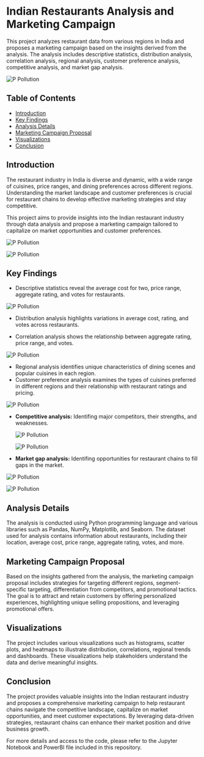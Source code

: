 # Indian Restaurants Analysis and Marketing Campaign

This project analyzes restaurant data from various regions in India and proposes a marketing campaign based on the insights derived from the analysis. The analysis includes descriptive statistics, distribution analysis, correlation analysis, regional analysis, customer preference analysis, competitive analysis, and market gap analysis.

![P Pollution](Images/stopw.png "Correlation analysis")

## Table of Contents

- [Introduction](#introduction)
- [Key Findings](#key-findings)
- [Analysis Details](#analysis-details)
- [Marketing Campaign Proposal](#marketing-campaign-proposal)
- [Visualizations](#visualizations)
- [Conclusion](#conclusion)

## Introduction

The restaurant industry in India is diverse and dynamic, with a wide range of cuisines, price ranges, and dining preferences across different regions. Understanding the market landscape and customer preferences is crucial for restaurant chains to develop effective marketing strategies and stay competitive.

This project aims to provide insights into the Indian restaurant industry through data analysis and propose a marketing campaign tailored to capitalize on market opportunities and customer preferences.

![P Pollution](Images/a1.png "Market Analysis")

![P Pollution](Images/a2.png "Market Analysis")



## Key Findings

- Descriptive statistics reveal the average cost for two, price range, aggregate rating, and votes for restaurants.
  
![P Pollution](Images/des1.png "Descriptive statistics")

- Distribution analysis highlights variations in average cost, rating, and votes across restaurants.

- Correlation analysis shows the relationship between aggregate rating, price range, and votes.
  
![P Pollution](Images/CorrMatrix.png "Correlation analysis")

- Regional analysis identifies unique characteristics of dining scenes and popular cuisines in each region.
- Customer preference analysis examines the types of cuisines preferred in different regions and their relationship with restaurant ratings and pricing.

![P Pollution](Images/best_by_city.png "Best Restaurants_by_City & Ratings")

- **Competitive analysis:** Identifing major competitors, their strengths, and weaknesses.
  
  ![P Pollution](Images/top10byrating.png "Best Restaurants_by_Ratings")

  ![P Pollution](Images/on.png "Best Restaurants_by_Outlets fequency")
  
- **Market gap analysis:** Identifing opportunities for restaurant chains to fill gaps in the market.

![P Pollution](Images/ratings.png "Distribution of High Rated Restaurants (>4.5) In India")

![P Pollution](Images/newplot.png "Distribution of High Rated Restaurants In India")

## Analysis Details

The analysis is conducted using Python programming language and various libraries such as Pandas, NumPy, Matplotlib, and Seaborn. The dataset used for analysis contains information about restaurants, including their location, average cost, price range, aggregate rating, votes, and more.

## Marketing Campaign Proposal

Based on the insights gathered from the analysis, the marketing campaign proposal includes strategies for targeting different regions, segment-specific targeting, differentiation from competitors, and promotional tactics. The goal is to attract and retain customers by offering personalized experiences, highlighting unique selling propositions, and leveraging promotional offers.

## Visualizations

The project includes various visualizations such as histograms, scatter plots, and heatmaps to illustrate distribution, correlations, regional trends and dashboards. These visualizations help stakeholders understand the data and derive meaningful insights.



## Conclusion

The project provides valuable insights into the Indian restaurant industry and proposes a comprehensive marketing campaign to help restaurant chains navigate the competitive landscape, capitalize on market opportunities, and meet customer expectations. By leveraging data-driven strategies, restaurant chains can enhance their market position and drive business growth.

For more details and access to the code, please refer to the Jupyter Notebook and PowerBI file included in this repository.

